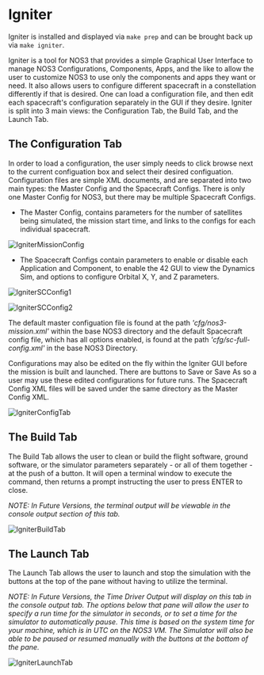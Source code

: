 # Igniter

Igniter is installed and displayed via `make prep` and can be brought back up via `make igniter`.

Igniter is a tool for NOS3 that provides a simple Graphical User Interface to manage NOS3 Configurations, Components, Apps, and the like to allow the user to customize NOS3 to use only the components and apps they want or need. It also allows users to configure different spacecraft in a constellation differently if that is desired. One can load a configuration file, and then edit each spacecraft's configuration separately in the GUI if they desire. Igniter is split into 3 main views: the Configuration Tab, the Build Tab, and the Launch Tab.

## The Configuration Tab

In order to load a configuration, the user simply needs to click browse next to the current configuation box and select their desired configuation. Configuration files are simple XML documents, and are separated into two main types: the Master Config and the Spacecraft Configs. There is only one Master Config for NOS3, but there may be multiple Spacecraft Configs.

- The Master Config, contains parameters for the number of satellites being simulated, the mission start time, and links to the configs for each individual spacecraft.
   
![IgniterMissionConfig](./_static/NOS3_Igniter_MC.png)
  
- The Spacecraft Configs contain parameters to enable or disable each Application and Component, to enable the 42 GUI to view the Dynamics Sim, and options to configure Orbital X, Y, and Z parameters.
  
![IgniterSCConfig1](./_static/NOS3_Igniter_SCC1.png)

![IgniterSCConfig2](./_static/NOS3_Igniter_SCC2.png)

The default master configuation file is found at the path *'cfg/nos3-mission.xml'* within the base NOS3 directory and the default Spacecraft config file, which has all options enabled, is found at the path *'cfg/sc-full-config.xml'* in the base NOS3 Directory.

Configurations may also be edited on the fly within the Igniter GUI before the mission is built and launched. There are buttons to Save or Save As so a user may use these edited configurations for future runs. The Spacecraft Config XML files will be saved under the same directory as the Master Config XML.

![IgniterConfigTab](./_static/NOS3_Igniter_Config.png)


## The Build Tab

The Build Tab allows the user to clean or build the flight software, ground software, or the simulator parameters separately - or all of them together - at the push of a button. It will open a terminal window to execute the command, then returns a prompt instructing the user to press ENTER to close.

*NOTE: In Future Versions, the terminal output will be viewable in the console output section of this tab.*

![IgniterBuildTab](./_static/NOS3_Igniter_Build.png)

## The Launch Tab

The Launch Tab allows the user to launch and stop the simulation with the buttons at the top of the pane without having to utilize the terminal.

*NOTE: In Future Versions, the Time Driver Output will display on this tab in the console output tab. The options below that pane will allow the user to specify a run time for the simulator in seconds, or to set a time for the simulator to automatically pause. This time is based on the system time for your machine, which is in UTC on the NOS3 VM. The Simulator will also be able to be paused or resumed manually with the buttons at the bottom of the pane.*

![IgniterLaunchTab](./_static/NOS3_Igniter_Launch.png)
